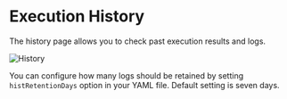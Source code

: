 # Execution History

The history page allows you to check past execution results and logs.

![History](https://user-images.githubusercontent.com/1475839/166269714-18e0b85c-33a6-4da0-92bc-d8ffb7ccd992.png)

You can configure how many logs should be retained by setting `histRetentionDays` option in your YAML file. Default setting is seven days.